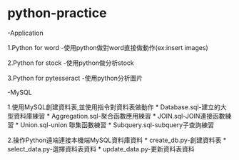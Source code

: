 # python-practice
-Application

   1.Python for word -使用python做對word直接做動作(ex:insert images) 

   2.Python for stock -使用python做分析stock 

   3.Python for pytesseract -使用python分析圖片
   

-MySQL

   1.使用MySQL創建資料表,並使用指令對資料表做動作
     * Database.sql-建立的大型資料庫練習
     * Aggregation.sql-聚合函數應用練習
     * JOIN.sql-JOIN連接函數練習
     * Union.sql-union 聯集函數練習
     * Subquery.sql-subquery子查詢練習
   
   2.操作Python遠端連接本機端MySQL資料庫資料
     * create_db.py-創建資料表
     * select_data.py-選擇資料表資料
     * update_data.py-更新資料表資料
